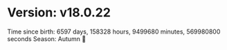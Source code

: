 # Version: v18.0.22
Time since birth: 6597 days, 158328 hours, 9499680 minutes, 569980800 seconds
Season: Autumn 🍁
